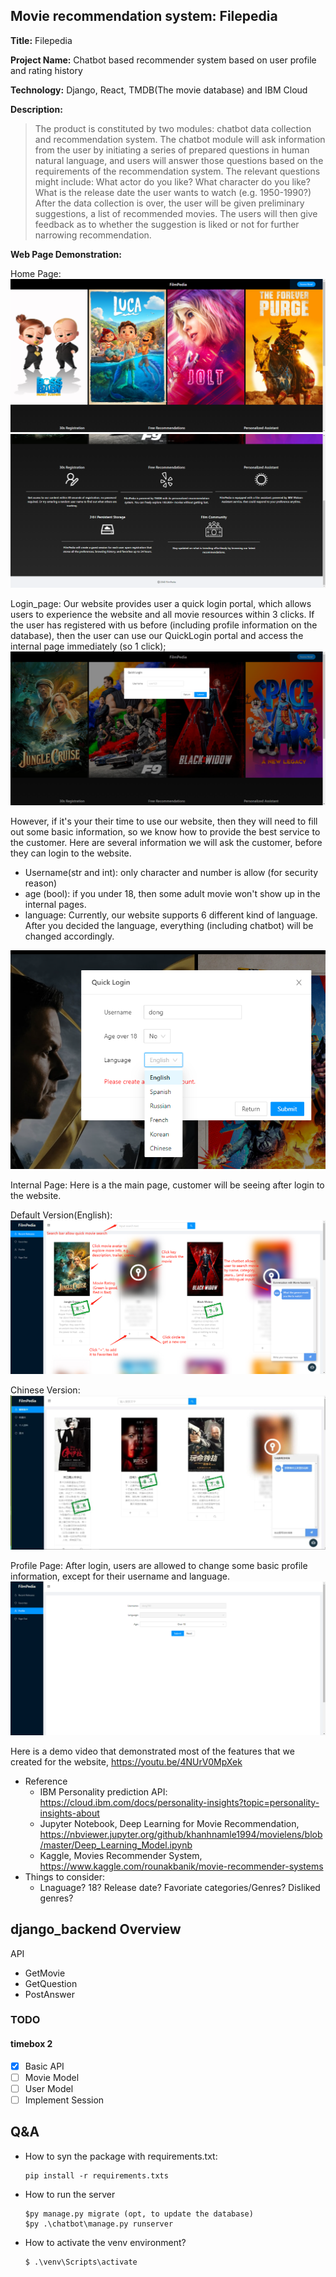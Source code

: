 
## Movie recommendation system: Filepedia

**Title:** Filepedia

**Project Name:** Chatbot based recommender system based on user profile and rating history

**Technology:** Django, React, TMDB(The movie database) and IBM Cloud 

**Description:**
  > The product is constituted by two modules: chatbot data collection and recommendation system. The chatbot module will ask information from the user by initiating a series of prepared questions in human natural language, and users will answer those questions based on the requirements of the recommendation system. The relevant questions might include: What actor do you like? What character do you like?  What is the release date the user wants to watch (e.g. 1950-1990?) After the data collection is over, the user will be given preliminary suggestions, a list of recommended movies. The users will then give feedback as to whether the suggestion is liked or not for further narrowing recommendation. 

**Web Page Demonstration:**

Home Page:
![home](./home_page1.png)
![home](./home_page2.png)

Login_page:
Our website provides user a quick login portal, which allows users to experience the website and all movie resources within 3 clicks.
If the user has registered with us before (including profile information on the database), then the user can use our QuickLogin portal and access the internal page immediately (so 1 click); 
![quick_login](./quick_login.png)

However, if it's your their time to use our website, then they will need to fill out some basic information, so we know how to provide the best service to the customer. Here are several information we will ask the customer, before they can login to the website.
- Username(str and int): only character and number is allow (for security reason)
- age (bool): if you under 18, then some adult movie won't show up in the internal pages.
- language: Currently, our website supports 6 different kind of language. After you decided the language, everything (including chatbot) will be changed accordingly.
  
![login](./login_page.png)



Internal Page:
Here is a the main page, customer will be seeing after login to the website. 

Default Version(English):
![English](./main_page(with%20editing).png)

Chinese Version:
![Chinese](./main_page(chinese).jpg)

Profile Page: After login, users are allowed to change some basic profile information, except for their username and language.
![profiel](./main_page_profile.png)


Here is a demo video that demonstrated most of the features that we created for the website, https://youtu.be/4NUrV0MpXek


  - Reference
    - IBM Personality prediction API: https://cloud.ibm.com/docs/personality-insights?topic=personality-insights-about
    - Jupyter Notebook, Deep Learning for Movie Recommendation, https://nbviewer.jupyter.org/github/khanhnamle1994/movielens/blob/master/Deep_Learning_Model.ipynb
    - Kaggle, Movies Recommender System, https://www.kaggle.com/rounakbanik/movie-recommender-systems
  - Things to consider:
    - Lnaguage? 18? Release date? Favoriate categories/Genres? Disliked genres?
  
 
## django_backend Overview
API
+ GetMovie
+ GetQuestion
+ PostAnswer

### TODO
#### timebox 2
+ [x] Basic API
+ [ ] Movie Model
+ [ ] User Model
+ [ ] Implement Session

## Q&A
- How to syn the package with requirements.txt:
  ```
  pip install -r requirements.txts
  ```
- How to run the server
  ```
  $py manage.py migrate (opt, to update the database)
  $py .\chatbot\manage.py runserver
  ```
- How to activate the venv environment?
  ```
  $ .\venv\Scripts\activate
  ```

